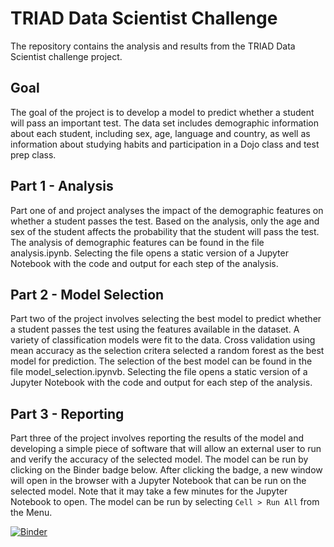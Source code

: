 # TRIAD Data Scientist Challenge

The repository contains the analysis and results from the TRIAD Data Scientist challenge project. 

## Goal 

The goal of the project is to develop a model to predict whether a student will pass an important test. The data set includes demographic information about each student, including sex, age, language and country, as well as information about studying habits and participation in a Dojo class and test prep class. 

## Part 1 - Analysis

Part one of and project analyses the impact of the demographic features on whether a student passes the test. Based on the analysis, only the age and sex of the student affects the probability that the student will pass the test. The analysis of demographic features can be found in the file analysis.ipynb. Selecting the file opens a static version of a Jupyter Notebook with the code and output for each step of the analysis.  

## Part 2 - Model Selection

Part two of the project involves selecting the best model to predict whether a student passes the test using the features available in the dataset. A variety of classification models were fit to the data. Cross validation using mean accuracy as the selection critera selected a random forest as the best model for prediction. The selection of the best model can be found in the file model_selection.ipynvb. Selecting the file opens a static version of a Jupyter Notebook with the code and output for each step of the analysis. 

## Part 3 - Reporting

Part three of the project involves reporting the results of the model and developing a simple piece of software that will allow an external user to run and verify the accuracy of the selected model. The model can be run by clicking on the Binder badge below. After clicking the badge, a new window will open in the browser with a Jupyter Notebook that can be run on the selected model. Note that it may take a few minutes for the Jupyter Notebook to open. The model can be run by selecting `Cell > Run All` from the Menu.  

[![Binder](https://mybinder.org/badge_logo.svg)](https://mybinder.org/v2/gh/akhullar001/triad-challenge/master?filepath=model_run.ipynb)


